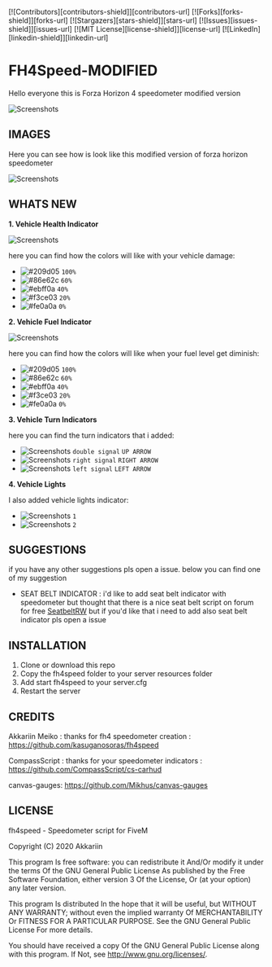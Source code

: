[![Contributors][contributors-shield]][contributors-url]
[![Forks][forks-shield]][forks-url]
[![Stargazers][stars-shield]][stars-url]
[![Issues][issues-shield]][issues-url]
[![MIT License][license-shield]][license-url]
[![LinkedIn][linkedin-shield]][linkedin-url]




# FH4Speed-MODIFIED

Hello everyone this is Forza Horizon 4 speedometer modified version



![Screenshots](https://i.imgur.com/c0muo07.png)


## IMAGES

Here you can see how is look like this modified version of forza horizon speedometer

![Screenshots](https://i.ibb.co/wY52DV3/Immagine-2022-08-09-221445.png)

## WHATS NEW

**1. Vehicle Health Indicator**
   
   ![Screenshots](https://i.ibb.co/6wqxHGM/Immagine-2022-08-ghfdh09-222330.png)
   
here you can find how the colors will like with your vehicle damage:

   - ![#209d05](https://via.placeholder.com/15/209d05/209d05.png) `100%`
   - ![#86e62c](https://via.placeholder.com/15/86e62c/86e62c.png) `60%`
   - ![#ebff0a](https://via.placeholder.com/15/ebff0a/ebff0a.png) `40%`
   - ![#f3ce03](https://via.placeholder.com/15/f3ce03/f3ce03.png) `20%`
   - ![#fe0a0a](https://via.placeholder.com/15/fe0a0a/fe0a0a.png) `0%` 

**2. Vehicle Fuel Indicator**

   ![Screenshots](https://i.ibb.co/6XT5xCg/Immagine-2022-0fgdfgdg8-09-222400.png)
   
here you can find how the colors will like when your fuel level get diminish:

   - ![#209d05](https://via.placeholder.com/15/209d05/209d05.png) `100%`
   - ![#86e62c](https://via.placeholder.com/15/86e62c/86e62c.png) `60%`
   - ![#ebff0a](https://via.placeholder.com/15/ebff0a/ebff0a.png) `40%`
   - ![#f3ce03](https://via.placeholder.com/15/f3ce03/f3ce03.png) `20%`
   - ![#fe0a0a](https://via.placeholder.com/15/fe0a0a/fe0a0a.png) `0%`

**3. Vehicle Turn Indicators**

here you can find the turn indicators that i added:

 - ![Screenshots](https://i.ibb.co/dD1GVmK/Immagine-2022-08-09-22240fd0.png) `double signal` `UP ARROW`
 - ![Screenshots](https://i.ibb.co/5TCc5hD/Immagine-2022-08-rtegt09-222227.png) `right signal` `RIGHT ARROW`
 - ![Screenshots](https://i.ibb.co/9rL32Tf/Immagine-2022-08-09-22fdgfd2330.png) `left signal` `LEFT ARROW`
 
**4. Vehicle Lights**

I also added vehicle lights indicator:

 - ![Screenshots](https://i.ibb.co/fNx8JNZ/Immagine-2022-0cvx8-09-221624.png) `1`
 - ![Screenshots](https://i.ibb.co/Z1cJ6G7/Immagine-2022-08-09-221dfgdg718.png) `2`
 
## SUGGESTIONS
if you have any other suggestions pls open a issue. below you can find one of my suggestion

- SEAT BELT INDICATOR : i'd like to add seat belt indicator with speedometer but thought that there is a nice seat belt script on forum for free             [SeatbeltRW](https://forum.cfx.re/t/free-seatbeltrw/4823233) but if you'd like that i need to add also seat belt indicator pls open a issue 
   
   
## INSTALLATION

1. Clone or download this repo
2. Copy the fh4speed folder to your server resources folder
3. Add start fh4speed to your server.cfg
4. Restart the server


## CREDITS
Akkariin Meiko : thanks for fh4 speedometer creation : https://github.com/kasuganosoras/fh4speed

CompassScript : thanks for your speedometer indicators : https://github.com/CompassScript/cs-carhud

canvas-gauges: https://github.com/Mikhus/canvas-gauges



## LICENSE

fh4speed - Speedometer script for FiveM

Copyright (C) 2020 Akkariin

This program Is free software: you can redistribute it And/Or modify it under the terms Of the GNU General Public License As published by the Free Software Foundation, either version 3 Of the License, Or (at your option) any later version.

This program Is distributed In the hope that it will be useful, but WITHOUT ANY WARRANTY; without even the implied warranty Of MERCHANTABILITY Or FITNESS FOR A PARTICULAR PURPOSE. See the GNU General Public License For more details.

You should have received a copy Of the GNU General Public License along with this program. If Not, see http://www.gnu.org/licenses/.
